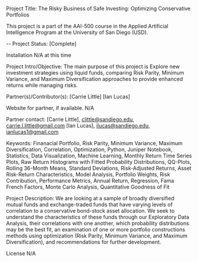 Project Title:
The Risky Business of Safe Investing: Optimizing Conservative Portfolios

This project is a part of the AAI-500 course in the Applied Artificial Intelligence Program at the University of San Diego (USD). 

-- Project Status: [Complete]

Installation
N/A at this time

Project Intro/Objective:
The main purpose of this project is Explore new investment strategies using liquid funds, comparing Risk Parity, Minimum Variance, and Maximum Diversification approaches to provide enhanced returns while managing risks.


Partner(s)/Contributor(s): 
[Carrie Little]
[Ian Lucas]

Website for partner, if available. 
N/A

Partner contact: [Carrie Little], clittle@sandiego.edu, carrie.l.little@gmail.com
                 [Ian Lucas], ilucas@sandiego.edu,  ianlucas1@gmail.com

        
Keywords:
Finanacial Portfolio, Risk Parity, Minimum Variance, Maximum Diversification, 
Correlation, Optimization, Python, Juniper Notebook, Statistics, Data Visualization, 
Machine Learning, Monthly Return Time Series Plots, Raw Return Histograms with Fitted Probability Distributions, 
QQ-Plots, Rolling 36-Month Means, Standard Deviations, Risk-Adjusted Returns, Asset Risk-Return Characteristics, 
Model Analysis, Portfolio Weights, Risk Contribution, Performance Metrics, Annual Return, Regression, 
Fama French Factors, Monte Carlo Analysis, Quantitative Goodness of Fit


Project Description: 
We are looking at a sample of broadly diversified mutual funds and exchange-traded funds that have varying levels of correlation to a conservative bond-stock asset allocation.  We seek to understand the characteristics of these funds through our Exploratory Data Analysis, their correlations with one another, which probability distributions may be the best fit, an examination of one or more portfolio constructions methods using optimization (Risk Parity, Minimum Variance, and Maximum Diversification), and recommendations for further development.


License
N/A


